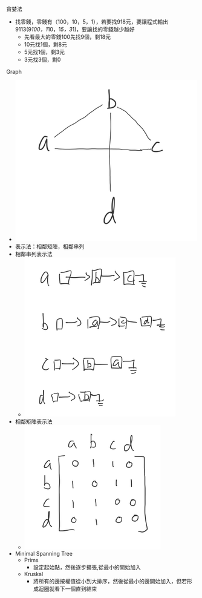 貪婪法
- 找零錢，零錢有（100，10，5，1），若要找918元，要讓程式輸出9113(9*100，1*10，1*5，3*1)，要讓找的零錢越少越好
    - 先看最大的零錢100先找9個，剩18元
    - 10元找1個，剩8元
    - 5元找1個，剩3元
    - 3元找3個，剩0

Graph
- ![sample_graph](Img/w8/graph0.png)
- 表示法：相鄰矩陣，相鄰串列
- 相鄰串列表示法
    - ![N_link](Img/w8/N_link.png)
- 相鄰矩陣表示法
    - ![N_2dArray](Img/w8/N_2dArray.png)
- Minimal Spanning Tree
    - Prims
        - 設定起始點，然後逐步擴張,從最小的開始加入
    - Kruskal
        - 將所有的邊按權值從小到大排序，然後從最小的邊開始加入，但若形成迴圈就看下一個直到結束